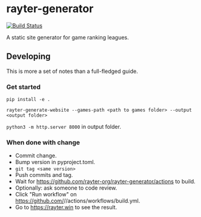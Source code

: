 # rayter-generator

[![Build Status](https://github.com/rayter-org/rayter-generator/workflows/Tests/badge.svg)](https://github.com/rayter-org/rayter-generator/actions?query=workflow%3ATests)

A static site generator for game ranking leagues.

## Developing

This is more a set of notes than a full-fledged guide.

### Get started
`pip install -e .`

`rayter-generate-website --games-path <path to games folder> --output <output folder>`

`python3 -m http.server 8000` in output folder.

### When done with change
* Commit change.
* Bump version in pyproject.toml.
* `git tag <same version>`
* Push commits and tag.
* Wait for https://github.com/rayter-org/rayter-generator/actions to build.
* Optionally: ask someone to code review.
* Click "Run workflow" on https://github.com/<your user>/<your games repo>/actions/workflows/build.yml.
* Go to https://rayter.win to see the result.
